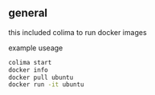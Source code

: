 ## general
this included colima to run docker images

example useage
```bash
colima start
docker info
docker pull ubuntu
docker run -it ubuntu
```
